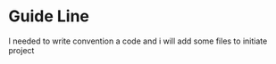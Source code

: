 Guide Line
============
I needed to write convention a code and i will add some files to initiate project
